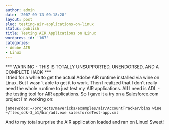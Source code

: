 ```yaml
---
author: admin
date: '2007-09-13 09:18:28'
layout: post
slug: testing-air-applications-on-linux
status: publish
title: Testing AIR Applications on Linux
wordpress_id: '167'
categories:
- Adobe AIR
- Linux
---
```


*** WARNING - THIS IS TOTALLY UNSUPPORTED, UNENDORSED, AND A COMPLETE HACK ***  
I tried for a while to get the actual Adobe AIR runtime installed via wine on
Linux. But I wasn't able to get it to work. Then I realized that I don't
really need the whole runtime to just test my AIR applications. All I need is
ADL - the testing tool for AIR applications. So I gave it a try on a
Salesforce.com project I'm working on:

`jamesw@dos:~/projects/mavericks/examples/air/AccountTracker/bin$ wine
~/flex_sdk-3_b1/bin/adl.exe salesforceTest-app.xml`

And to my total surprise the AIR application loaded and ran on Linux! Sweet!

